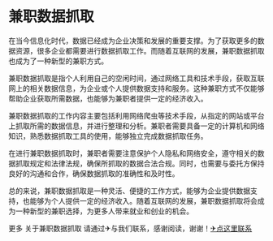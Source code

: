 # 兼职数据抓取

在当今信息化时代，数据已经成为企业决策和发展的重要支撑。为了获取更多的数据资源，很多企业都需要进行数据抓取工作。而随着互联网的发展，兼职数据抓取也成为了一种新型的兼职方式。

兼职数据抓取是指个人利用自己的空闲时间，通过网络工具和技术手段，获取互联网上的相关数据信息，为企业或个人提供数据支持和服务。这种兼职方式不仅能够帮助企业获取所需数据，也能够为兼职者提供一定的经济收入。

兼职数据抓取的工作内容主要包括利用网络爬虫等技术手段，从指定的网站或平台上抓取所需的数据信息，并进行整理和分析。兼职者需要具备一定的计算机和网络知识，熟悉数据抓取工具的使用，能够独立完成数据抓取任务。

在进行兼职数据抓取时，兼职者需要注意保护个人隐私和网络安全，遵守相关的数据抓取规定和法律法规，确保所抓取的数据合法合规。同时，也需要与委托方保持良好的沟通和合作，确保数据抓取的准确性和及时性。

总的来说，兼职数据抓取是一种灵活、便捷的工作方式，能够为企业提供数据支持，也能够为个人提供一定的经济收入。随着互联网的发展，兼职数据抓取将会成为一种新型的兼职选择，为更多人带来就业和创业的机会。

更多 关于兼职数据抓取 请通过✈与我们联系，感谢阅读，谢谢！[✈点这里联系](https://ss.k02.cc)